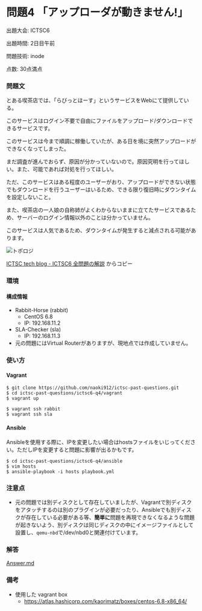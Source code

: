 # 問題4 「アップローダが動きません!」

出題大会: ICTSC6

出題時間: 2日目午前

問題技術: inode

点数: 30点満点

### 問題文

とある喫茶店では、「らびっとほーす」というサービスをWebにて提供している。

このサービスはログイン不要で自由にファイルをアップロード/ダウンロードできるサービスです。

このサービスは今まで順調に稼働していたが、ある日を境に突然アップロードができなくなってしまった。

まだ調査が進んでおらず、原因が分かっていないので。原因究明を行ってほしい。また、可能であれば対処を行ってほしい。

ただ、このサービスはある程度のユーザーがおり、アップロードができない状態でもダウンロードを行うユーザーはいるため、できる限り復旧時にダウンタイムを設定しないこと。

また、喫茶店の一人娘の自称姉がよくわからないままに立てたサービスであるため、サーバーのログイン情報以外のことは分かっていません。

このサービスは人気であるため、ダウンタイムが発生すると減点される可能があります。

![トポロジ](http://i1.wp.com/icttoracon.net/tech-blog/wp-content/uploads/2016/09/problem-04.png?w=759)

[ICTSC tech blog - ICTSC6 全問題の解説](http://icttoracon.net/tech-blog/2016/09/23/ictsc6-problems-explanation/) からコピー

### 環境

#### 構成情報
* Rabbit-Horse (rabbit)
  - CentOS 6.8
  - IP: 192.168.11.2
* SLA-Checker (sla)
  - IP: 192.168.11.3
* 元の問題にはVirtual Routerがありますが、現地点では作成していません。

### 使い方

#### Vagrant

```
$ git clone https://github.com/naoki912/ictsc-past-questions.git
$ cd ictsc-past-questions/ictsc6-q4/vagrant
$ vagrant up

$ vagrant ssh rabbit
$ vagrant ssh sla
```

#### Ansible

Ansibleを使用する際に、IPを変更したい場合はhostsファイルをいじってください。ただしIPを変更すると問題に影響が出るかもです。

```
$ cd ictsc-past-questions/ictsc6-q4/ansible
$ vim hosts
$ ansible-playbook -i hosts playbook.yml
```

### 注意点
* 元の問題では別ディスクとして存在していましたが、Vagrantで別ディスクをアタッチするのは別のプラグインが必要だったり、Ansibleでも別ディスクが存在している必要がある等、**簡単に**問題を再現できなくなるような問題が起きないよう、別ディスクは同じディスクの中にイメージファイルとして設置し、`qemu-nbd`で/dev/nbd0と関連付けています。

### 解答

[Answer.md](Answer.md)

### 備考
* 使用した vagrant box
  - https://atlas.hashicorp.com/kaorimatz/boxes/centos-6.8-x86_64/
